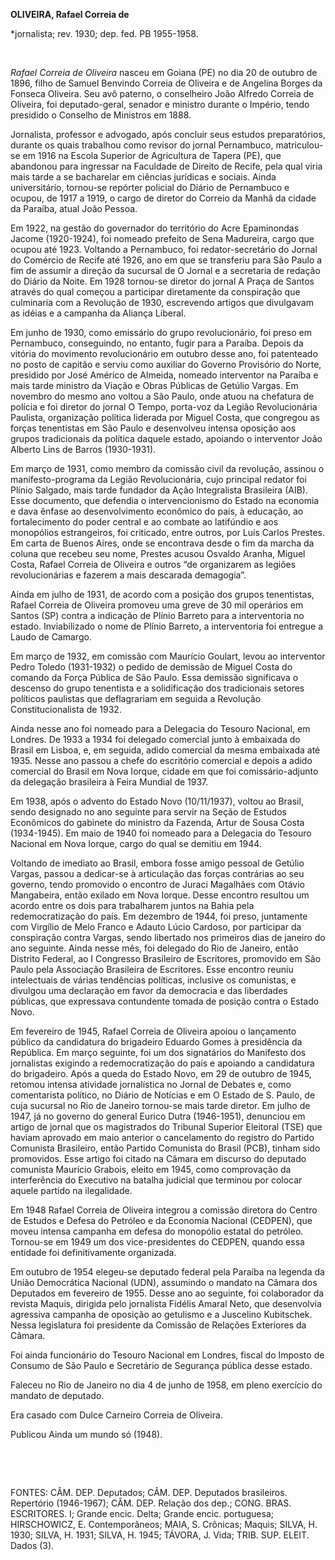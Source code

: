 **OLIVEIRA, Rafael Correia de**

\*jornalista; rev. 1930; dep. fed. PB 1955-1958.

 

*Rafael Correia de Oliveira* nasceu em Goiana (PE) no dia 20 de outubro
de 1896, filho de Samuel Benvindo Correia de Oliveira e de Angelina
Borges da Fonseca Oliveira. Seu avô paterno, o conselheiro João Alfredo
Correia de Oliveira, foi deputado-geral, senador e ministro durante o
Império, tendo presidido o Conselho de Ministros em 1888.

Jornalista, professor e advogado, após concluir seus estudos
preparatórios, durante os quais trabalhou como revisor do jornal
Pernambuco, matriculou-se em 1916 na Escola Superior de Agricultura de
Tapera (PE), que abandonou para ingressar na Faculdade de Direito de
Recife, pela qual viria mais tarde a se bacharelar em ciências jurídicas
e sociais. Ainda universitário, tornou-se repórter policial do Diário de
Pernambuco e ocupou, de 1917 a 1919, o cargo de diretor do Correio da
Manhã da cidade da Paraíba, atual João Pessoa.

Em 1922, na gestão do governador do território do Acre Epaminondas
Jacome (1920-1924), foi nomeado prefeito de Sena Madureira, cargo que
ocupou até 1923. Voltando a Pernambuco, foi redator-secretário do Jornal
do Comércio de Recife até 1926, ano em que se transferiu para São Paulo
a fim de assumir a direção da sucursal de O Jornal e a secretaria de
redação do Diário da Noite. Em 1928 tornou-se diretor do jornal A Praça
de Santos através do qual começou a participar diretamente da
conspiração que culminaria com a Revolução de 1930, escrevendo artigos
que divulgavam as idéias e a campanha da Aliança Liberal.

Em junho de 1930, como emissário do grupo revolucionário, foi preso em
Pernambuco, conseguindo, no entanto, fugir para a Paraíba. Depois da
vitória do movimento revolucionário em outubro desse ano, foi patenteado
no posto de capitão e serviu como auxiliar do Governo Provisório do
Norte, presidido por José Américo de Almeida, nomeado interventor na
Paraíba e mais tarde ministro da Viação e Obras Públicas de Getúlio
Vargas. Em novembro do mesmo ano voltou a São Paulo, onde atuou na
chefatura de polícia e foi diretor do jornal O Tempo, porta-voz da
Legião Revolucionária Paulista, organização política liderada por Miguel
Costa, que congregou as forças tenentistas em São Paulo e desenvolveu
intensa oposição aos grupos tradicionais da política daquele estado,
apoiando o interventor João Alberto Lins de Barros (1930-1931).

Em março de 1931, como membro da comissão civil da revolução, assinou o
manifesto-programa da Legião Revolucionária, cujo principal redator foi
Plínio Salgado, mais tarde fundador da Ação Integralista Brasileira
(AIB). Esse documento, que defendia o intervencionismo do Estado na
economia e dava ênfase ao desenvolvimento econômico do país, à educação,
ao fortalecimento do poder central e ao combate ao latifúndio e aos
monopólios estrangeiros, foi criticado, entre outros, por Luís Carlos
Prestes. Em carta de Buenos Aires, onde se encontrava desde o fim da
marcha da coluna que recebeu seu nome, Prestes acusou Osvaldo Aranha,
Miguel Costa, Rafael Correia de Oliveira e outros “de organizarem as
legiões revolucionárias e fazerem a mais descarada demagogia”.

Ainda em julho de 1931, de acordo com a posição dos grupos tenentistas,
Rafael Correia de Oliveira promoveu uma greve de 30 mil operários em
Santos (SP) contra a indicação de Plínio Barreto para a interventoria no
estado. Inviabilizado o nome de Plínio Barreto, a interventoria foi
entregue a Laudo de Camargo.

Em março de 1932, em comissão com Maurício Goulart, levou ao interventor
Pedro Toledo (1931-1932) o pedido de demissão de Miguel Costa do comando
da Força Pública de São Paulo. Essa demissão significava o descenso do
grupo tenentista e a solidificação dos tradicionais setores políticos
paulistas que deflagrariam em seguida a Revolução Constitucionalista de
1932.

Ainda nesse ano foi nomeado para a Delegacia do Tesouro Nacional, em
Londres. De 1933 a 1934 foi delegado comercial junto à embaixada do
Brasil em Lisboa, e, em seguida, adido comercial da mesma embaixada até
1935. Nesse ano passou a chefe do escritório comercial e depois a adido
comercial do Brasil em Nova Iorque, cidade em que foi comissário-adjunto
da delegação brasileira à Feira Mundial de 1937.

Em 1938, após o advento do Estado Novo (10/11/1937), voltou ao Brasil,
sendo designado no ano seguinte para servir na Seção de Estudos
Econômicos do gabinete do ministro da Fazenda, Artur de Sousa Costa
(1934-1945). Em maio de 1940 foi nomeado para a Delegacia do Tesouro
Nacional em Nova Iorque, cargo do qual se demitiu em 1944.

Voltando de imediato ao Brasil, embora fosse amigo pessoal de Getúlio
Vargas, passou a dedicar-se à articulação das forças contrárias ao seu
governo, tendo promovido o encontro de Juraci Magalhães com Otávio
Mangabeira, então exilado em Nova Iorque. Desse encontro resultou um
acordo entre os dois para trabalharem juntos na Bahia pela
redemocratização do país. Em dezembro de 1944, foi preso, juntamente com
Virgílio de Melo Franco e Adauto Lúcio Cardoso, por participar da
conspiração contra Vargas, sendo libertado nos primeiros dias de janeiro
do ano seguinte. Ainda nesse mês, foi delegado do Rio de Janeiro, então
Distrito Federal, ao I Congresso Brasileiro de Escritores, promovido em
São Paulo pela Associação Brasileira de Escritores. Esse encontro reuniu
intelectuais de várias tendências políticas, inclusive os comunistas, e
divulgou uma declaração em favor da democracia e das liberdades
públicas, que expressava contundente tomada de posição contra o Estado
Novo.

Em fevereiro de 1945, Rafael Correia de Oliveira apoiou o lançamento
público da candidatura do brigadeiro Eduardo Gomes à presidência da
República. Em março seguinte, foi um dos signatários do Manifesto dos
jornalistas exigindo a redemocratização do país e apoiando a candidatura
do brigadeiro. Após a queda do Estado Novo, em 29 de outubro de 1945,
retomou intensa atividade jornalística no Jornal de Debates e, como
comentarista político, no Diário de Notícias e em O Estado de S. Paulo,
de cuja sucursal no Rio de Janeiro tornou-se mais tarde diretor. Em
julho de 1947, já no governo do general Eurico Dutra (1946-1951),
denunciou em artigo de jornal que os magistrados do Tribunal Superior
Eleitoral (TSE) que haviam aprovado em maio anterior o cancelamento do
registro do Partido Comunista Brasileiro, então Partido Comunista do
Brasil (PCB), tinham sido promovidos. Esse artigo foi citado na Câmara
em discurso do deputado comunista Maurício Grabois, eleito em 1945, como
comprovação da interferência do Executivo na batalha judicial que
terminou por colocar aquele partido na ilegalidade.

Em 1948 Rafael Correia de Oliveira integrou a comissão diretora do
Centro de Estudos e Defesa do Petróleo e da Economia Nacional (CEDPEN),
que moveu intensa campanha em defesa do monopólio estatal do petróleo.
Tornou-se em 1949 um dos vice-presidentes do CEDPEN, quando essa
entidade foi definitivamente organizada.

Em outubro de 1954 elegeu-se deputado federal pela Paraíba na legenda da
União Democrática Nacional (UDN), assumindo o mandato na Câmara dos
Deputados em fevereiro de 1955. Desse ano ao seguinte, foi colaborador
da revista Maquis, dirigida pelo jornalista Fidélis Amaral Neto, que
desenvolvia agressiva campanha de oposição ao getulismo e a Juscelino
Kubitschek. Nessa legislatura foi presidente da Comissão de Relações
Exteriores da Câmara.

Foi ainda funcionário do Tesouro Nacional em Londres, fiscal do Imposto
de Consumo de São Paulo e Secretário de Segurança pública desse estado.

Faleceu no Rio de Janeiro no dia 4 de junho de 1958, em pleno exercício
do mandato de deputado.

Era casado com Dulce Carneiro Correia de Oliveira.

Publicou Ainda um mundo só (1948).

 

 

FONTES: CÂM. DEP. Deputados; CÂM. DEP. Deputados brasileiros. Repertório
(1946-1967); CÂM. DEP. Relação dos dep.; CONG. BRAS. ESCRITORES. I;
Grande encic. Delta; Grande encic. portuguesa; HIRSCHOWICZ, E.
Contemporâneos; MAIA, S. Crônicas; Maquis; SILVA, H. 1930; SILVA, H.
1931; SILVA, H. 1945; TÁVORA, J. Vida; TRIB. SUP. ELEIT. Dados (3).

 
